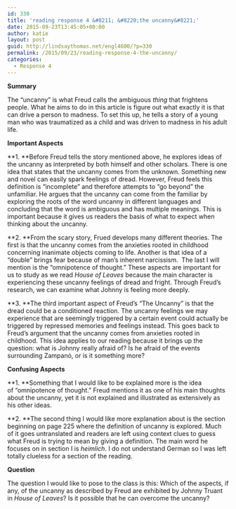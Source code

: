```yaml
---
id: 330
title: 'reading response 4 &#8211; &#8220;the uncanny&#8221;'
date: 2015-09-23T13:45:05+00:00
author: katie
layout: post
guid: http://lindsaythomas.net/engl4600/?p=330
permalink: /2015/09/23/reading-response-4-the-uncanny/
categories:
  - Response 4
---
```

**Summary**

The &#8220;uncanny&#8221; is what Freud calls the ambiguous _thing_ that frightens people. What he aims to do in this article is figure out what exactly it is that can drive a person to madness. To set this up, he tells a story of a young man who was traumatized as a child and was driven to madness in his adult life.

**Important Aspects**

**1. **Before Freud tells the story mentioned above, he explores ideas of the uncanny as interpreted by both himself and other scholars. There is one idea that states that the uncanny comes from the unknown. Something new and novel can easily spark feelings of dread. However, Freud feels this definition is &#8220;incomplete&#8221; and therefore attempts to &#8220;go beyond&#8221; the unfamiliar. He argues that the uncanny can come from the familiar by exploring the roots of the word uncanny in different languages and concluding that the word is ambiguous and has multiple meanings. This is important because it gives us readers the basis of what to expect when thinking about the uncanny.

**2. **From the scary story, Frued develops many different theories. The first is that the uncanny comes from the anxieties rooted in childhood concerning inanimate objects coming to life. Another is that idea of a &#8220;double&#8221; brings fear because of man&#8217;s inherent narcissism.  The last I will mention is the &#8220;omnipotence of thought.&#8221; These aspects are important for us to study as we read _House of Leaves_ because the main character is experiencing these uncanny feelings of dread and fright. Through Freud&#8217;s research, we can examine what Johnny is feeling more deeply.

**3. **The third important aspect of Freud&#8217;s &#8220;The Uncanny&#8221; is that the dread could be a conditioned reaction. The uncanny feelings we may experience that are seemingly triggered by a certain event could actually be triggered by repressed memories and feelings instead. This goes back to Freud&#8217;s argument that the uncanny comes from anxieties rooted in childhood. This idea applies to our reading because it brings up the question: what is Johnny really afraid of? Is he afraid of the events surrounding Zampanó, or is it something more?

**Confusing Aspects**

**1. **Something that I would like to be explained more is the idea of &#8220;omnipotence of thought.&#8221; Freud mentions it as one of his main thoughts about the uncanny, yet it is not explained and illustrated as extensively as his other ideas.

**2. **The second thing I would like more explanation about is the section beginning on page 225 where the definition of uncanny is explored. Much of it goes untranslated and readers are left using context clues to guess what Freud is trying to mean by giving a definition. The main word he focuses on in section I is _heimlich_. I do not understand German so I was left totally clueless for a section of the reading.

**Question**

The question I would like to pose to the class is this: Which of the aspects, if any, of the uncanny as described by Freud are exhibited by Johnny Truant in _House of Leaves_? Is it possible that he can overcome the uncanny?